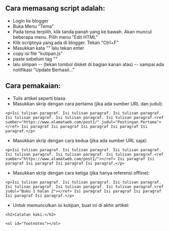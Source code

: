 ## Cara memasang script adalah: 

* Login ke blogger
* Buka Menu "Tema"
* Pada tema terpilih, klik tanda panah yang ke bawah. Akan muncul beberapa menu. Pilih menu "Edit HTML"
* Klik scriptnya yang ada di blogger. Tekan "Ctrl+F"
* Masukkan kata "</head>" lalu tekan enter
* copy isi file "kutipan.js"
* paste sebelum tag "</head>"
* lalu simpan -- (tekan tombol disket di bagian kanan atas) -- sampai ada notifikasi "Update Berhasil..."

## Cara pemakaian:

* Tulis artikel seperti biasa
* Masukkan skrip dengan cara pertama (jika ada sumber URL dan judul):

`<p>Isi tulisan paragraf. Isi tulisan paragraf. Isi tulisan paragraf. Isi tulisan paragraf. Isi tulisan paragraf. Isi tulisan paragraf.<ref sumber="https://www.alamatweb.com/post1/" judul="Postingan Pertama"></ref> Isi paragraf Isi paragraf Isi paragraf Isi paragraf Isi paragraf.</p>`

* Masukkan skrip dengan cara kedua (jika ada sumber URL saja):

`<p>Isi tulisan paragraf. Isi tulisan paragraf. Isi tulisan paragraf. Isi tulisan paragraf. Isi tulisan paragraf. Isi tulisan paragraf.<ref sumber="https://www.alamatweb.com/post1/"></ref> Isi paragraf Isi paragraf Isi paragraf Isi paragraf Isi paragraf.</p>`

* Masukkan skrip dengan cara ketiga (jika hanya referensi offline):

`<p>Isi tulisan paragraf. Isi tulisan paragraf. Isi tulisan paragraf. Isi tulisan paragraf. Isi tulisan paragraf. Isi tulisan paragraf.<ref judul="Buku 1 halan 2"></ref> Isi paragraf Isi paragraf Isi paragraf Isi paragraf Isi paragraf.</p>`

* Untuk memunculkan isi kutipan, buat ini di akhir artikel:

`<h2>Catatan kaki:</h2>`

`<ol id="footnotes"></ol>`
